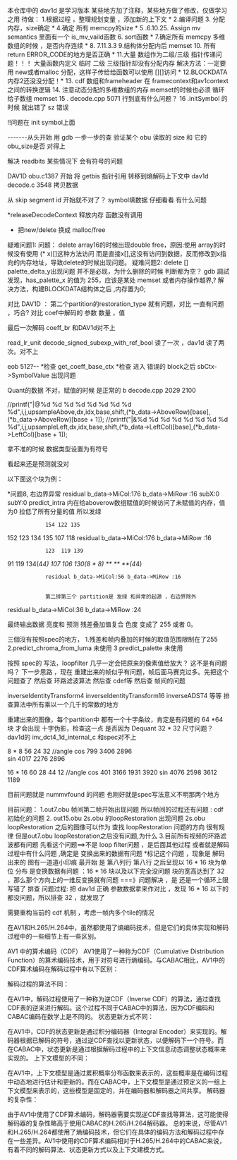 本仓库中的 dav1d 是学习版本 某些地方加了注释，某些地方做了修改，仅做学习之用
待做：
1.根据过程 ，整理规划变量 ，添加新的上下文 *
2.编译问题 
3. 分配内存，size确定 *
4.确定 所有 memcpy的size *
5 .6.10.25. Assign mv semantics 里面有一个 is_mv_vaild函数 
6. sort函数 *
7.确定所有 memcpy 多维数组的时候 ，是否内存连续 *
8. 7.11.3.3
9.结构体分配内后 memset
10. 所有return ERROR_CODE的地方是否正确 *
11.大量 数组作为二级/三级 指针传递问题！！！ 大量函数内定义 临时 二级 三级指针却没有分配内存 
        解决方法：一定要用 new或者malloc 分配，这样子传给给函数可以使用 [][]访问 *
12.BLOCKDATA 内存2还没没分配！*
13. cdf 数组和frameheader 在 framecontext和av1context之间的转换逻辑
14. 注意动态分配的多维数组的内存 memset的时候也必须 循环给子数组 memset
15 . decode.cpp 5071 行到底有什么问题？
16 .initSymbol 的时候 就出错了 sz 错误

!!问题在 init symbol上面

-------从头开始 用 gdb 一步一步的查
验证某个 obu 读取的 size 和 它的 obu_size是否 对得上

解决 readbits 某些情况下 会有符号的问题

DAV1D obu.c1387 开始 将 getbis 指针引用 转移到熵解码上下文中
dav1d decode.c 3548 拷贝数据


从 skip segment id 开始就不对了？
symbol填数据 仔细看看 有什么问题

*releaseDecodeContext 释放内存 函数没有调用
* 把new/delete 换成 malloc/free

疑难问题1:
问题： delete array16的时候出现double free，原因:使用 array的时候没有使用 (* x)[]这种方法访问
而是直接x[],这没有访问到数据，反而修改到x指向的内存地址，导致delete的时候出现问题。
疑难问题2:
  delete [] palette_delta_y出现问题 并不是必现，为什么删除的时候 判断都为空？
  gdb 調試发现，has_palette_x 的值为 255，应该是某处 memset 或者内存操作越界,?
  解决方法，构建BLOCKDATA结构体之后 ,内存置为0;



对比 DAV1D ： 第二个partition的restoration_type 就有问题，对比 一直有问题 ，巧合?
对比 coef中解码的 参数 数量 ，值

最后一次解码 coeff_br 和DAV1d对不上

read_lr_unit    decode_signed_subexp_with_ref_bool 读了一次 ，dav1d 读了两次。对不上


eob 512?--
*检查 get_coeff_base_ctx
*检查 进入 错误的 block之后 sbCtx->SymbolValue 出现问题

Quant的数据 不对，赋值的时候 是正常的
b decode.cpp 2029 2100

//printf("|@%d %d %d %d %d %d %d %d %d",i,j,upsampleAbove,dx,idx,base,shift,(*b_data->AboveRow)[base],(*b_data->AboveRow)[base + 1]);
//printf("|&%d %d %d %d %d %d %d %d %d",i,j,upsampleLeft,dx,idx,base,shift,(*b_data->LeftCol)[base],(*b_data->LeftCol)[base + 1]);

拿不准的时候 数据类型设置为有符号



看起来还是预测就没对 

以下面这个块为例：


*问题8, 右边界异常
residual b_data->MiCol:176 b_data->MiRow :16 subX:0 subY:0
predict_intra 内在给aboverow数组赋值的时候访问了未赋值的内存，值为0  拉低了所有分量的值 所以发绿



		        154 122 135
152 123 134		135 107 118
				residual b_data->MiCol:176 b_data->MiRow :16 
				
				
		        123  119 139
				
91 119 134(4*4) 107 106 130(8 * 8)
**  **  **(4*4)			
				
				residual b_data->MiCol:56 b_data->MiRow :16
				
				
				第二排第三个 partition是 发绿 和异常的起源 ，右边界除外


residual b_data->MiCol:36 b_data->MiRow :24

  最终输出数据 亮度和 预测 残差叠加值复合 色度 变成了 255 或者 0。


  三個沒有按照spec的地方，
  1.残差和帧内叠加的时候的取值范围限制在了255
  2.predict_chroma_from_luma 未使用
  3 predict_palette 未使用

按照 spec的 写法，loopfilter 几乎一定会把原来的像素值给放大？ 这不是有问题吗？
下一步思路 ，现在 重建出来的帧似乎有问题，帧后面马赛克过多。先把这个问题查了
然后查 环路滤波算法
然后查 cdef等 
然后查 帧间的问题

inverseIdentityTransform4
inverseIdentityTransform16
inverseADST4 等等 排查算法中所有乘以一个几千的常数的地方

重建出来的图像，每个partition中 都有一个十字条纹，肯定是有问题的
64 *64 块 才会出现 十字伪影，检查这一点 是否因为 Dequant 32 * 32 尺寸问题？
dav1d的 inv_dct4_1d_internal_c  和spec对不上   

8 * 8	      56	  24	  32					//angle
cos	        799	  3406	2896					
sin	        4017	2276	2896		


  16 * 16	  60	28	  44	  12   //angle
  cos	      401	3166	1931	3920
  sin	     4076	2598	3612	1189


  目前问题就是 nummvfound 的问题 也刚好就是spec写法意义不明那两个地方

 目前问题： 1.out7.obu 帧间第二帧开始出现问题 所以帧间的过程还有问题 : cdf 初始化的问题
           2. out15.obu 2s.obu 的loopRestoration 出现问题 
               2s.obu loopRestoration 之后的图像可以作为 查找 loopRestoration 问题的方向 很有规律
               但是out7.obu loopRestoration之后没有问题,为什么
        3.目前所有视频的环路滤波都有问题  先看这个问题==>不是 loop filter问题 ，是后面其他过程 或者就是解码过程中有什么问题 ,确定是 变换出来的数据有问题
*标记这个问题 ，现象是 解码出来的 图有一道道小印痕 最开始 是 第八列行 第八行 之后呈现以 16 * 16 块为单位 分布
是变换数据有问题 ：16 * 16 块以及以下完全没问题  块的宽高达到了 32 ，那么那个方向上的一维反变换就有问题
  ===》问题解决 ，是 还是一个循环上限写错了 
   排查 问题过程: 把 dav1d 正确 参数数据拿来作对比 ，发现 16 * 16 以下的都没问题，所以排查 32 ，就发现了


   需要重构当前的 cdf 机制 ，考虑一帧内多个tile的情况


在AV1和H.265/H.264中，虽然都使用了熵编码技术，但是它们的具体实现和解码过程中的一些细节上有一些区别。

AV1 中的算术编码（CDF）
AV1使用了一种称为CDF（Cumulative Distribution Function）的算术编码技术，用于对符号进行熵编码。与CABAC相比，AV1中的CDF算术编码在解码过程中有以下区别：

解码过程的算法不同：

在AV1中，解码过程使用了一种称为逆CDF（Inverse CDF）的算法，通过查找CDF表的逆来进行解码。这个过程不同于CABAC中的算法，因为CDF编码和CABAC编码在数学上是不同的。
状态更新方式不同：

在AV1中，CDF的状态更新是通过积分编码器（Integral Encoder）来实现的。解码器根据已解码的符号，通过逆CDF查找以更新状态，以便解码下一个符号。而在CABAC中，状态更新是通过根据解码过程中的上下文信息动态调整状态概率来实现的。
上下文模型的不同：

在AV1中，上下文模型是通过累积概率分布函数来表示的，这些概率是在编码过程中动态地进行估计和更新的。而在CABAC中，上下文模型是通过预定义的一组上下文模型来表示的，这些模型是固定的，并在编码器和解码器之间共享。
解码器的复杂性：

由于AV1中使用了CDF算术编码，解码器需要实现逆CDF查找等算法，这可能使得解码器的复杂性略高于使用CABAC的H.265/H.264解码器。
总的来说，尽管AV1和H.265/H.264都使用了熵编码技术，但它们在具体的编码方法和解码过程中存在一些差异。AV1中使用的CDF算术编码相对于H.265/H.264中的CABAC来说，有着不同的解码算法、状态更新方式以及上下文建模方式。